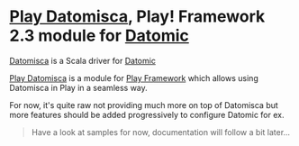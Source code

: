 # [Play Datomisca](http://dwhjames.github.com/datomisca), Play! Framework 2.3 module for [Datomic](http://www.datomic.com)

[Datomisca](http://dwhjames.github.com/datomisca) is a Scala driver for [Datomic](http://www.datomic.com)

[Play Datomisca](https://github.com/dwhjames/play-datomisca) is a module for [Play Framework](http://www.playframework.org) which allows using Datomisca in Play in a seamless way.

For now, it's quite raw not providing much more on top of Datomisca but more features should be added progressively to configure Datomic for ex.

> Have a look at samples for now, documentation will follow a bit later...
